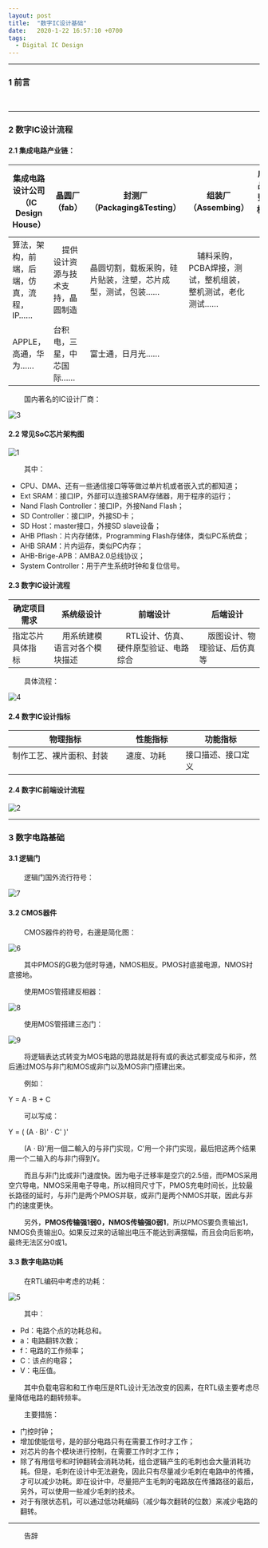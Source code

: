 ```yaml
---
layout: post
title:  "数字IC设计基础"
date:   2020-1-22 16:57:10 +0700
tags:
  - Digital IC Design
---
```


-------

### 1 前言 

&#160; &#160; &#160; &#160; 

----

### 2 数字IC设计流程

#### 2.1 集成电路产业链：

| 集成电路设计公司（IC Design House） | 晶圆厂（fab） | 封测厂（Packaging&Testing） | 组装厂（Assembing） | 成品整机&#160; &#160; &#160; &#160;   |
|---|---|---|---|---|
| 算法，架构，前端，后端，仿真，流程，IP…… | &#160; &#160; 提供设计资源与技术支持，晶圆制造 | 晶圆切割，载板采购，硅片贴装，注塑，芯片成型，测试，包装…… | &#160; &#160; 辅料采购，PCBA焊接，测试，整机组装，整机测试，老化测试…… | &#160; &#160; &#160; &#160; &#160; &#160; &#160;  | 
| APPLE，高通，华为…… | 台积电，三星，中芯国际…… | 富士通，日月光…… |  | &#160; &#160; &#160; &#160; &#160; &#160; &#160; &#160; &#160; &#160; &#160;  |



&#160; &#160; &#160; &#160; 国内著名的IC设计厂商：

![3](https://raw.githubusercontent.com/Verdvana/Verdvana.github.io/master/_posts/%E6%95%B0%E5%AD%97IC%E8%AE%BE%E8%AE%A1%E5%9F%BA%E7%A1%80/3.jpg)


#### 2.2 常见SoC芯片架构图

![1](https://raw.githubusercontent.com/Verdvana/Verdvana.github.io/master/_posts/%E6%95%B0%E5%AD%97IC%E8%AE%BE%E8%AE%A1%E5%9F%BA%E7%A1%80/1.jpg)

&#160; &#160; &#160; &#160; 其中：

* CPU、DMA、还有一些通信接口等等做过单片机或者嵌入式的都知道；
* Ext SRAM：接口IP，外部可以连接SRAM存储器，用于程序的运行；
* Nand Flash Controller：接口IP，外接Nand Flash；
* SD Controller：接口IP，外接SD卡；
* SD Host：master接口，外接SD slave设备；
* AHB Pflash：片内存储体，Programming Flash存储体，类似PC系统盘；
* AHB SRAM：片内运存，类似PC内存；
* AHB-Brige-APB：AMBA2.0总线协议；
* System Controller：用于产生系统时钟和复位信号。


#### 2.3 数字IC设计流程

| 确定项目需求 | 系统级设计 | 前端设计 | 后端设计 |
|---|---|---|---|
| 指定芯片具体指标&#160; &#160;  | &#160; &#160; 用系统建模语言对各个模块描述&#160; &#160;  | &#160; &#160; RTL设计、仿真、硬件原型验证、电路综合&#160; &#160;  | &#160; &#160; 版图设计、物理验证、后仿真等  |

&#160; &#160; &#160; &#160; 具体流程：

![4](https://raw.githubusercontent.com/Verdvana/Verdvana.github.io/master/_posts/%E6%95%B0%E5%AD%97IC%E8%AE%BE%E8%AE%A1%E5%9F%BA%E7%A1%80/4.jpg)

#### 2.4 数字IC设计指标

| 物理指标 | 性能指标 | 功能指标 |
|---|---|---|
| 制作工艺、裸片面积、封装&#160; &#160;&#160; &#160;   | 速度、功耗&#160; &#160;&#160; &#160;   | 接口描述、接口定义 |

#### 2.4 数字IC前端设计流程

![2](https://raw.githubusercontent.com/Verdvana/Verdvana.github.io/master/_posts/%E6%95%B0%E5%AD%97IC%E8%AE%BE%E8%AE%A1%E5%9F%BA%E7%A1%80/2.jpg)


----

### 3 数字电路基础

#### 3.1 逻辑门

&#160; &#160; &#160; &#160; 逻辑门国外流行符号：

![7](https://raw.githubusercontent.com/Verdvana/Verdvana.github.io/master/_posts/%E6%95%B0%E5%AD%97IC%E8%AE%BE%E8%AE%A1%E5%9F%BA%E7%A1%80/7.jpg)

#### 3.2 CMOS器件

&#160; &#160; &#160; &#160; CMOS器件的符号，右邊是简化图：

![6](https://raw.githubusercontent.com/Verdvana/Verdvana.github.io/master/_posts/%E6%95%B0%E5%AD%97IC%E8%AE%BE%E8%AE%A1%E5%9F%BA%E7%A1%80/6.jpg)


&#160; &#160; &#160; &#160; 其中PMOS的G极为低时导通，NMOS相反。PMOS衬底接电源，NMOS衬底接地。

&#160; &#160; &#160; &#160; 使用MOS管搭建反相器：

![8](https://raw.githubusercontent.com/Verdvana/Verdvana.github.io/master/_posts/%E6%95%B0%E5%AD%97IC%E8%AE%BE%E8%AE%A1%E5%9F%BA%E7%A1%80/8.jpg)

&#160; &#160; &#160; &#160; 使用MOS管搭建三态门：

![9](https://raw.githubusercontent.com/Verdvana/Verdvana.github.io/master/_posts/%E6%95%B0%E5%AD%97IC%E8%AE%BE%E8%AE%A1%E5%9F%BA%E7%A1%80/9.jpg)

&#160; &#160; &#160; &#160; 将逻辑表达式转变为MOS电路的思路就是将有或的表达式都变成与和非，然后通过MOS与非门和MOS或非门以及MOS非门搭建出来。


&#160; &#160; &#160; &#160; 例如：

Y = A · B + C

&#160; &#160; &#160; &#160; 可以写成：

Y = ( (A · B)' · C' )'

&#160; &#160; &#160; &#160; (A · B)'用一個二輸入的与非门实现，C'用一个非门实现，最后把这两个结果用一个二输入的与非门得到Y。

&#160; &#160; &#160; &#160; 而且与非门比或非门速度快。因为电子迁移率是空穴的2.5倍，而PMOS采用空穴导电，NMOS采用电子导电，所以相同尺寸下，PMOS充电时间长，比较最长路径的延时，与非门是两个PMOS并联，或非门是两个NMOS并联，因此与非门的速度更快。

&#160; &#160; &#160; &#160; 另外，**PMOS传输强1弱0，NMOS传输强0弱1**，所以PMOS要负责输出1，NMOS负责输出0。如果反过来的话输出电压不能达到满摆幅，而且会向后影响，最终无法区分0或1。


#### 3.3 数字电路功耗

&#160; &#160; &#160; &#160; 在RTL编码中考虑的功耗：

![5](https://raw.githubusercontent.com/Verdvana/Verdvana.github.io/master/_posts/%E6%95%B0%E5%AD%97IC%E8%AE%BE%E8%AE%A1%E5%9F%BA%E7%A1%80/5.jpg)

&#160; &#160; &#160; &#160; 其中：

* Pd：电路个点的功耗总和。
* a：电路翻转次数；
* f：电路的工作频率；
* C：该点的电容；
* V：电压值。

&#160; &#160; &#160; &#160; 其中负载电容和和工作电压是RTL设计无法改变的因素，在RTL级主要考虑尽量降低电路的翻转频率。

&#160; &#160; &#160; &#160; 主要措施：

* 门控时钟；
* 增加使能信号，是的部分电路只有在需要工作时才工作；
* 对芯片的各个模块进行控制，在需要工作时才工作；
* 除了有用信号和时钟翻转会消耗功耗，组合逻辑产生的毛刺也会大量消耗功耗。但是，毛刺在设计中无法避免，因此只有尽量减少毛刺在电路中的传播，才可以减少功耗。即在设计中，尽量把产生毛刺的电路放在传播路径的最后，另外，可以使用一些减少毛刺的技术。
* 对于有限状态机，可以通过低功耗编码（减少每次翻转的位数）来减少电路的翻转。

  




----
&#160; &#160; &#160; &#160; 告辞

